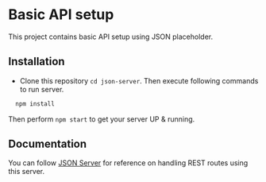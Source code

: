 
# Basic API setup

This project contains basic API setup using JSON placeholder.

## Installation

- Clone this repository `cd json-server`.  Then execute following commands to run server.

```bash
  npm install 
```
    
Then perform `npm start` to get your server UP & running.
## Documentation

You can follow 
[JSON Server](https://www.npmjs.com/package/json-server)
for reference on handling REST routes using this server.


